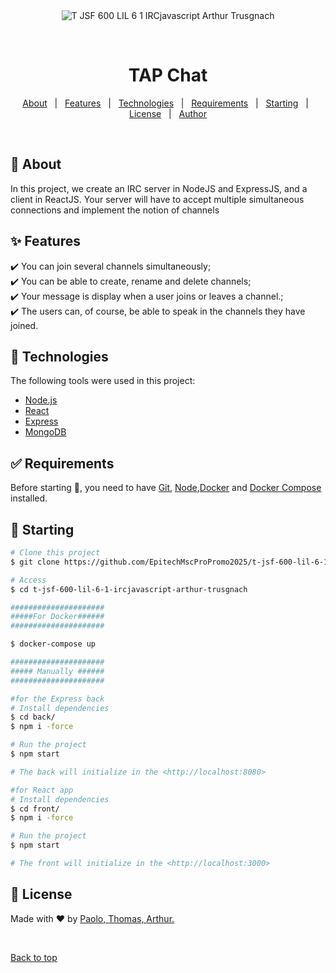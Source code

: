 <div align="center" id="top"> 
  <img src="./.github/app.gif" alt="T JSF 600 LIL 6 1 IRCjavascript Arthur Trusgnach" />

  &#xa0;

</div>

<h1 align="center">TAP Chat</h1>

<p align="center">
  <a href="#dart-about">About</a> &#xa0; | &#xa0; 
  <a href="#sparkles-features">Features</a> &#xa0; | &#xa0;
  <a href="#rocket-technologies">Technologies</a> &#xa0; | &#xa0;
  <a href="#white_check_mark-requirements">Requirements</a> &#xa0; | &#xa0;
  <a href="#checkered_flag-starting">Starting</a> &#xa0; | &#xa0;
  <a href="#memo-license">License</a> &#xa0; | &#xa0;
  <a href="https://github.com/{{YOUR_GITHUB_USERNAME}}" target="_blank">Author</a>
</p>

<br>

## :dart: About ##

In this project, we create an IRC server in NodeJS and ExpressJS, and a client in ReactJS.
Your server will have to accept multiple simultaneous connections and implement the notion of channels

## :sparkles: Features ##

:heavy_check_mark: You can join several channels simultaneously;\
:heavy_check_mark: You can be able to create, rename and delete channels;\
:heavy_check_mark: Your message is display when a user joins or leaves a channel.;\
:heavy_check_mark: The users can, of course, be able to speak in the channels they have joined.

## :rocket: Technologies ##

The following tools were used in this project:


- [Node.js](https://nodejs.org/en/)
- [React](https://pt-br.reactjs.org/)
- [Express](https://expressjs.com/fr/)
- [MongoDB](https://www.mongodb.com/fr-fr)

## :white_check_mark: Requirements ##

Before starting :checkered_flag:, you need to have [Git](https://git-scm.com), [Node](https://nodejs.org/en/),[Docker](https://www.docker.com/) and [Docker Compose](https://docs.docker.com/engine/reference/commandline/compose/) installed.

## :checkered_flag: Starting ##

```bash
# Clone this project
$ git clone https://github.com/EpitechMscProPromo2025/t-jsf-600-lil-6-1-ircjavascript-arthur-trusgnach

# Access
$ cd t-jsf-600-lil-6-1-ircjavascript-arthur-trusgnach

#####################
#####For Docker######
#####################

$ docker-compose up

#####################
##### Manually ######
#####################

#for the Express back 
# Install dependencies
$ cd back/ 
$ npm i -force

# Run the project
$ npm start

# The back will initialize in the <http://localhost:8080>

#for React app 
# Install dependencies
$ cd front/ 
$ npm i -force

# Run the project
$ npm start

# The front will initialize in the <http://localhost:3000>
```

## :memo: License ##


Made with :heart: by <a href="https://github.com/Gaother" target="_blank">Paolo, </a><a href="https://github.com/ThomasDeschodt" target="_blank">Thomas, </a><a href="https://github.com/Arthur24-t" target="_blank">Arthur.</a>

&#xa0;

<a href="#top">Back to top</a>
